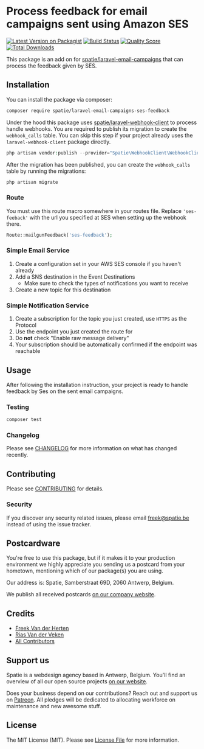 # Process feedback for email campaigns sent using Amazon SES

[![Latest Version on Packagist](https://img.shields.io/packagist/v/spatie/laravel-email-campaigns-ses-feedback.svg?style=flat-square)](https://packagist.org/packages/spatie/laravel-email-campaigns-ses-feedback)
[![Build Status](https://img.shields.io/travis/spatie/laravel-email-campaigns-ses-feedback/master.svg?style=flat-square)](https://travis-ci.org/spatie/laravel-email-campaigns-ses-feedback)
[![Quality Score](https://img.shields.io/scrutinizer/g/spatie/laravel-email-campaigns-ses-feedback.svg?style=flat-square)](https://scrutinizer-ci.com/g/spatie/laravel-email-campaigns-ses-feedback)
[![Total Downloads](https://img.shields.io/packagist/dt/spatie/laravel-email-campaigns-ses-feedback.svg?style=flat-square)](https://packagist.org/packages/spatie/laravel-email-campaigns-ses-feedback)

This package is an add on for [spatie/laravel-email-campaigns](https://github.com/spatie/laravel-email-campaigns) that can process the feedback given by SES.

## Installation

You can install the package via composer:

```bash
composer require spatie/laravel-email-campaigns-ses-feedback
```

Under the hood this package uses [spatie/laravel-webhook-client](https://github.com/spatie/laravel-email-campaigns) to process handle webhooks. You are required to publish its migration to create the `webhook_calls` table. You can skip this step if your project already uses the `laravel-webhook-client` package directly.

```php
php artisan vendor:publish --provider="Spatie\WebhookClient\WebhookClientServiceProvider" --tag="migrations"
```

After the migration has been published, you can create the `webhook_calls` table by running the migrations:

```php
php artisan migrate
```

### Route

You must use this route macro somewhere in your routes file. Replace `'ses-feeback'` with the url you specified at SES when setting up the webhook there.

```php
Route::mailgunFeedback('ses-feedback');
```

### Simple Email Service
1. Create a configuration set in your AWS SES console if you haven't already
2. Add a SNS destination in the Event Destinations
    - Make sure to check the types of notifications you want to receive
3. Create a new topic for this destination

### Simple Notification Service
1. Create a subscription for the topic you just created, use `HTTPS` as the Protocol
2. Use the endpoint you just created the route for
3. Do **not** check "Enable raw message delivery"
4. Your subscription should be automatically confirmed if the endpoint was reachable 

## Usage

After following the installation instruction, your project is ready to handle feedback by Ses on the sent email campaigns.

### Testing

``` bash
composer test
```

### Changelog

Please see [CHANGELOG](CHANGELOG.md) for more information on what has changed recently.

## Contributing
    
Please see [CONTRIBUTING](CONTRIBUTING.md) for details.

### Security

If you discover any security related issues, please email freek@spatie.be instead of using the issue tracker.

## Postcardware

You're free to use this package, but if it makes it to your production environment we highly appreciate you sending us a postcard from your hometown, mentioning which of our package(s) you are using.

Our address is: Spatie, Samberstraat 69D, 2060 Antwerp, Belgium.

We publish all received postcards [on our company website](https://spatie.be/en/opensource/postcards).

## Credits

- [Freek Van der Herten](https://github.com/freekmurze)
- [Rias Van der Veken](https://github.com/riasvdv)
- [All Contributors](../../contributors)

## Support us

Spatie is a webdesign agency based in Antwerp, Belgium. You'll find an overview of all our open source projects [on our website](https://spatie.be/opensource).

Does your business depend on our contributions? Reach out and support us on [Patreon](https://www.patreon.com/spatie). 
All pledges will be dedicated to allocating workforce on maintenance and new awesome stuff.

## License

The MIT License (MIT). Please see [License File](LICENSE.md) for more information.
